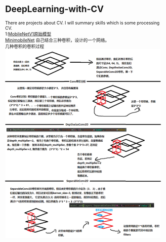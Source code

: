 # DeepLearning-with-CV
There are projects about CV. I will summary skills which is some processing CV.
</br> 1:[MobileNetV1原始模型](https://github.com/shawroad/DeepLearning-with-CV/blob/master/MobileNet/mobilenetV1.py) </br>[MinimobileNet](https://github.com/shawroad/DeepLearning-with-CV/blob/master/MobileNet/MiniMobileNet.py) 自己结合三种卷积，设计的一个网络。</br>
        几种卷积的卷积过程</br>
        ![conv](https://github.com/shawroad/DeepLearning-with-CV/blob/master/MobileNet/conv.png)
 
